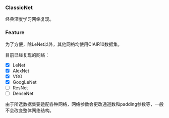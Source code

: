 ### ClassicNet

经典深度学习网络复现。

### Feature

为了方便，除LeNet以外，其他网络均使用CIAIR10数据集。

目前已经复现的网络：

- [x] LeNet
- [x] AlexNet
- [x] VGG
- [x] GoogLeNet
- [ ] ResNet
- [ ] DenseNet

由于所选数据集要适配各种网络，网络参数会更改通道数和padding参数等，一般不会改变整体网络结构。
